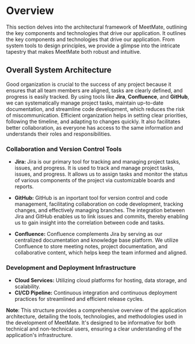 # Overview

This section delves into the architectural framework of MeetMate, outlining the key components and technologies that drive our application. It outlines the key components and technologies that drive our application. From system tools to design principles, we provide a glimpse into the intricate tapestry that makes MeetMate both robust and intuitive.

## **Overall System Architecture**

Good organization is crucial to the success of any project because it ensures that all team members are aligned, tasks are clearly defined, and progress is easily tracked.
By using tools like **Jira**, **Confluence**, and **GitHub**, we can systematically manage project tasks, maintain up-to-date documentation, and streamline code development, which reduces the risk of miscommunication. 
Efficient organization helps in setting clear priorities, following the timeline, and adapting to changes quickly. It also facilitates better collaboration, as everyone has access to the same information and understands their roles and responsibilities.

### **Collaboration and Version Control Tools**

- **Jira:**  Jira is our primary tool for tracking and managing project tasks, issues, and progress. It is used to track and manage project tasks, issues, and progress. It allows us to assign tasks and monitor the status of various components of the project via customizable boards and reports.

- **GitHub:** GitHub is an inportant tool for version control and code management, facilitating collaboration on code development, tracking changes, and effectively managing branches. 
The integration between Jira and GitHub enables us to link issues and commits, thereby enabling us to gain insight into the correlation between code and tasks.

- **Confluence:** Confluence complements Jira by serving as our centralized documentation and knowledge base platform.
We utilize Confluence to store meeting notes, project documentation, and collaborative content, which helps keep the team informed and aligned.

### **Development and Deployment Infrastructure**

- **Cloud Services:** Utilizing cloud platforms for hosting, data storage, and scalability.
- **CI/CD Pipeline:** Continuous integration and continuous deployment practices for streamlined and efficient release cycles.

**Note**: This structure provides a comprehensive overview of the application architecture, detailing the tools, technologies, and methodologies used in the development of MeetMate. It's designed to be informative for both technical and non-technical users, ensuring a clear understanding of the application's infrastructure.